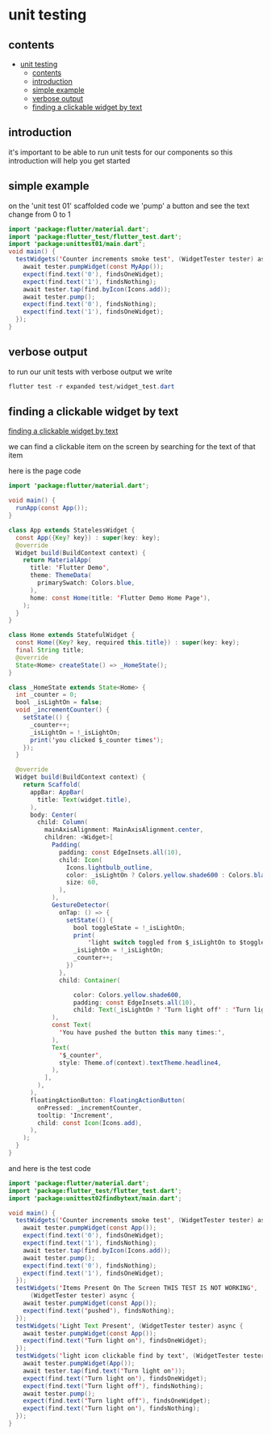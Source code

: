 # unit testing

## contents 

- [unit testing](#unit-testing)
  - [contents](#contents)
  - [introduction](#introduction)
  - [simple example](#simple-example)
  - [verbose output](#verbose-output)
  - [finding a clickable widget by text](#finding-a-clickable-widget-by-text)

## introduction

it's important to be able to run unit tests for our components so this introduction will help you get started

## simple example

on the 'unit test 01' scaffolded code we 'pump' a button and see the text change from 0 to 1

```java
import 'package:flutter/material.dart';
import 'package:flutter_test/flutter_test.dart';
import 'package:unittest01/main.dart';
void main() {
  testWidgets('Counter increments smoke test', (WidgetTester tester) async {
    await tester.pumpWidget(const MyApp());
    expect(find.text('0'), findsOneWidget);
    expect(find.text('1'), findsNothing);
    await tester.tap(find.byIcon(Icons.add));
    await tester.pump();
    expect(find.text('0'), findsNothing);
    expect(find.text('1'), findsOneWidget);
  });
}
```

## verbose output

to run our unit tests with verbose output we write

```java
flutter test -r expanded test/widget_test.dart
```

## finding a clickable widget by text

[finding a clickable widget by text](projects/../../projects/UnitTest02FindByText/)

we can find a clickable item on the screen by searching for the text of that item

here is the page code

```java
import 'package:flutter/material.dart';

void main() {
  runApp(const App());
}

class App extends StatelessWidget {
  const App({Key? key}) : super(key: key);
  @override
  Widget build(BuildContext context) {
    return MaterialApp(
      title: 'Flutter Demo',
      theme: ThemeData(
        primarySwatch: Colors.blue,
      ),
      home: const Home(title: 'Flutter Demo Home Page'),
    );
  }
}

class Home extends StatefulWidget {
  const Home({Key? key, required this.title}) : super(key: key);
  final String title;
  @override
  State<Home> createState() => _HomeState();
}

class _HomeState extends State<Home> {
  int _counter = 0;
  bool _isLightOn = false;
  void _incrementCounter() {
    setState(() {
      _counter++;
      _isLightOn = !_isLightOn;
      print('you clicked $_counter times');
    });
  }

  @override
  Widget build(BuildContext context) {
    return Scaffold(
      appBar: AppBar(
        title: Text(widget.title),
      ),
      body: Center(
        child: Column(
          mainAxisAlignment: MainAxisAlignment.center,
          children: <Widget>[
            Padding(
              padding: const EdgeInsets.all(10),
              child: Icon(
                Icons.lightbulb_outline,
                color: _isLightOn ? Colors.yellow.shade600 : Colors.black,
                size: 60,
              ),
            ),
            GestureDetector(
              onTap: () => {
                setState(() {
                  bool toggleState = !_isLightOn;
                  print(
                      'light switch toggled from $_isLightOn to $toggleState ');
                  _isLightOn = !_isLightOn;
                  _counter++;
                })
              },
              child: Container(

                  color: Colors.yellow.shade600,
                  padding: const EdgeInsets.all(10),
                  child: Text(_isLightOn ? 'Turn light off' : 'Turn light on')),
            ),
            const Text(
              'You have pushed the button this many times:',
            ),
            Text(
              '$_counter',
              style: Theme.of(context).textTheme.headline4,
            ),
          ],
        ),
      ),
      floatingActionButton: FloatingActionButton(
        onPressed: _incrementCounter,
        tooltip: 'Increment',
        child: const Icon(Icons.add),
      ),
    );
  }
}
```

and here is the test code

```java
import 'package:flutter/material.dart';
import 'package:flutter_test/flutter_test.dart';
import 'package:unittest02findbytext/main.dart';

void main() {
  testWidgets('Counter increments smoke test', (WidgetTester tester) async {
    await tester.pumpWidget(const App());
    expect(find.text('0'), findsOneWidget);
    expect(find.text('1'), findsNothing);
    await tester.tap(find.byIcon(Icons.add));
    await tester.pump();
    expect(find.text('0'), findsNothing);
    expect(find.text('1'), findsOneWidget);
  });
  testWidgets('Items Present On The Screen THIS TEST IS NOT WORKING',
      (WidgetTester tester) async {
    await tester.pumpWidget(const App());
    expect(find.text('pushed'), findsNothing);
  });
  testWidgets('Light Text Present', (WidgetTester tester) async {
    await tester.pumpWidget(const App());
    expect(find.text('Turn light on'), findsOneWidget);
  });
  testWidgets('light icon clickable find by text', (WidgetTester tester) async {
    await tester.pumpWidget(App());
    await tester.tap(find.text('Turn light on'));
    expect(find.text('Turn light on'), findsOneWidget);
    expect(find.text('Turn light off'), findsNothing);
    await tester.pump();
    expect(find.text('Turn light off'), findsOneWidget);
    expect(find.text('Turn light on'), findsNothing);
  });
}
```